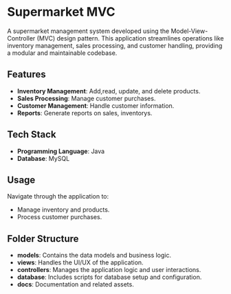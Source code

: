 # Supermarket MVC

A supermarket management system developed using the Model-View-Controller (MVC) design pattern. This application streamlines operations like inventory management, sales processing, and customer handling, providing a modular and maintainable codebase.

## Features

- **Inventory Management**: Add,read, update, and delete products.
- **Sales Processing**: Manage customer purchases.
- **Customer Management**: Handle customer information.
- **Reports**: Generate reports on sales, inventorys.

## Tech Stack

- **Programming Language**: Java
- **Database**: MySQL

## Usage

Navigate through the application to:
   - Manage inventory and products.
   - Process customer purchases.

## Folder Structure

- **models**: Contains the data models and business logic.
- **views**: Handles the UI/UX of the application.
- **controllers**: Manages the application logic and user interactions.
- **database**: Includes scripts for database setup and configuration.
- **docs**: Documentation and related assets.


